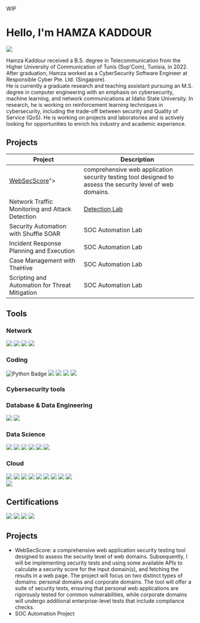 WIP
# Hello, I'm HAMZA KADDOUR
<a href="https://www.linkedin.com/in/hamzakaddour/"><img src="https://img.shields.io/badge/-LinkedIn-0072b1?&style=for-the-badge&logo=linkedin&logoColor=white" /></a>


Hamza Kaddour received a B.S. degree in Telecommunication from the Higher University of Communication of Tunis (Sup'Com), Tunisia, in 2022. After graduation, Hamza worked as a CyberSecurity Software Engineer at Responsible Cyber Pte. Ltd. (Singapore). <br>
He is currently a graduate research and teaching assistant pursuing an M.S. degree in computer engineering with an emphasis on cybersecurity, machine learning, and network communications at Idaho State University. In research, he is working on reinforcement learning techniques in cybersecurity, including the trade-off between security and Quality of Service (QoS). He is working on projects and laboratories and is actively looking for opportunities to enrich his industry and academic experience.

<!--## Objective


My journey in computer science has led me to develop a passion for cybersecurity, and I am now eager to transition into this field, specifically aiming to join a Security Operations Center (SOC) as a Tier 1 Analyst. -->

## Projects


| Project                                         | Description        |
|-----------------------------------------------|----------------------------|
| <a href="https://github.com/HamzaKaddour/WebSecScore">WebSecScore</a>">          |  comprehensive web application security testing tool designed to assess the security level of web domains. |
| Network Traffic Monitoring and Attack Detection | <a href="https://google.com">Detection Lab</a>|
| Security Automation with Shuffle SOAR         | SOC Automation Lab|
| Incident Response Planning and Execution      | SOC Automation Lab|
| Case Management with TheHive                  | SOC Automation Lab|
| Scripting and Automation for Threat Mitigation | SOC Automation Lab|

## Tools
<!-- ... [Provide tools and break them down into categories. Use ChatGPT to help create the link - Remove this afterwards]] -->

### Network
<div>
    <img src="https://img.shields.io/badge/-Wireshark-1679A7?&style=for-the-badge&logo=Wireshark&logoColor=white" />
    <img src="https://img.shields.io/badge/-Cisco Packet Tracer-1BA0D7?&style=for-the-badge&logo=Cisco&logoColor=white" />
    <img src="https://img.shields.io/badge/-NMAP-2E8B57?&style=for-the-badge&logo=NMAP&logoColor=white" />
    <img src="https://img.shields.io/badge/-Zeek-FB7221?&style=for-the-badge&logo=Zeek&logoColor=white" />
</div>

### Coding
<div>
    <img src="https://img.shields.io/badge/-Python-3776AB?&style=for-the-badge&logo=Python&logoColor=white" alt="Python Badge" />
    <img src="https://img.shields.io/badge/- -A8B9CC?&style=for-the-badge&logo=C&logoColor=white" />
    <img src="https://img.shields.io/badge/-C++-00599C?&style=for-the-badge&logo=cplusplus&logoColor=white" />
    <img src="https://img.shields.io/badge/-Linux-FCC624?&style=for-the-badge&logo=linux&logoColor=white" />
    <img src="https://img.shields.io/badge/-JavaScript-F7DF1E?&style=for-the-badge&logo=javascript&logoColor=white" />
</div>


### Cybersecurity tools
<div>   
<!--     <img src="https://img.shields.io/badge/--?&style=for-the-badge&logo=&logoColor=white" /> -->
<!--     <img src="https://img.shields.io/badge/--?&style=for-the-badge&logo=&logoColor=white" /> -->
<!--     <img src="https://img.shields.io/badge/--?&style=for-the-badge&logo=&logoColor=white" /> -->
<!--     <img src="https://img.shields.io/badge/--?&style=for-the-badge&logo=&logoColor=white" /> -->
</div>

### Database & Data Engineering
<div>   
    <img src="https://img.shields.io/badge/-MYSQL-4479A1?&style=for-the-badge&logo=mysql&logoColor=white" />
    <img src="https://img.shields.io/badge/-SQLite-003B57?&style=for-the-badge&logo=sqlite&logoColor=white" />
<!--     <img src="https://img.shields.io/badge/--?&style=for-the-badge&logo=&logoColor=white" /> -->
<!--     <img src="https://img.shields.io/badge/--?&style=for-the-badge&logo=&logoColor=white" /> -->
</div>

### Data Science
<div>   
    <img src="https://img.shields.io/badge/-OpenAI GYM-0081A5?&style=for-the-badge&logo=openaigym&logoColor=white" />
    <img src="https://img.shields.io/badge/-TensorFlow-FF6F00?&style=for-the-badge&logo=tensorflow&logoColor=white" />
    <img src="https://img.shields.io/badge/-Pandas-150458?&style=for-the-badge&logo=pandas&logoColor=white" />
    <img src="https://img.shields.io/badge/-Keras-D00000?&style=for-the-badge&logo=keras&logoColor=white" />
    <img src="https://img.shields.io/badge/-Pytorch-EE4C2C?&style=for-the-badge&logo=pytorch&logoColor=white" />
    <img src="https://img.shields.io/badge/-scikit--learn-F7931E?&style=for-the-badge&logo=scikitlearn&logoColor=white" />
</div>


### Cloud
<div>   
    <img src="https://img.shields.io/badge/-AWS-232F3E?&style=for-the-badge&logo=amazonwebservices&logoColor=white" /> 
    <img src="https://img.shields.io/badge/-Lambda-FF9900?&style=for-the-badge&logo=awslambda&logoColor=white" />
    <img src="https://img.shields.io/badge/-S3-569A31?&style=for-the-badge&logo=amazons3&logoColor=white" />
    <img src="https://img.shields.io/badge/-EC2-FF9900?&style=for-the-badge&logo=amazonec2&logoColor=white" />
    <img src="https://img.shields.io/badge/-RDS-527FFF?&style=for-the-badge&logo=amazonrds&logoColor=white" />
    <img src="https://img.shields.io/badge/-API Gateway-FF4F8B?&style=for-the-badge&logo=amazonapigateway&logoColor=white" />
    <img src="https://img.shields.io/badge/-SQS-FF4F8B?&style=for-the-badge&logo=amazonsqs&logoColor=white" />
    <img src="https://img.shields.io/badge/-Cognito-DD344C?&style=for-the-badge&logo=amazoncognito&logoColor=white" />
    <img src="https://img.shields.io/badge/-Secrets Manager-DD344C?&style=for-the-badge&logo=awssecretsmanager&logoColor=white" /> <br>
    <img src="https://img.shields.io/badge/-Netskope-0096FF?&style=for-the-badge&logo=&logoColor=white" />
    
<!--     <img src="https://img.shields.io/badge/--?&style=for-the-badge&logo=&logoColor=white" /> -->
<!--     <img src="https://img.shields.io/badge/--?&style=for-the-badge&logo=&logoColor=white" /> -->
</div>

<!-- ### Endpoint
<div>
    <img src="https://img.shields.io/badge/-Microsoft_Defender_for_Endpoint-00A4EF?&style=for-the-badge&logo=Microsoft&logoColor=white" />
    <img src="https://img.shields.io/badge/-Velociraptor-4B275F?&style=for-the-badge&logo=Velociraptor&logoColor=white" />
</div> -->

<!--### SIEM
<div>
    <img src="https://img.shields.io/badge/-Microsoft_Sentinel-0078D4?&style=for-the-badge&logo=Microsoft&logoColor=white" />
    <img src="https://img.shields.io/badge/-Splunk-000000?&style=for-the-badge&logo=Splunk&logoColor=white" />
    <img src="https://img.shields.io/badge/-Elastic-005571?&style=for-the-badge&logo=Elastic&logoColor=white" />
</div> -->

## Certifications
<div>
<img src="https://img.shields.io/badge/-Security%2B-FF0000?&style=for-the-badge&logo=CompTIA&logoColor=white" />
<img src="https://img.shields.io/badge/CCNA-1BA0D7?&style=for-the-badge&logo=Cisco&logoColor=white" />
<a href="https://drive.google.com/file/d/1-VCtrBq_SQeoi0eEfEIyo4zC5ExsnPvR/view?pli=1"><img src="https://img.shields.io/badge/IoT Fundamentals-1BA0D7?&style=for-the-badge&logo=Cisco&logoColor=white" /></a>
<a href="https://www.credly.com/badges/d61fc7c5-cb2a-421a-9a0e-09dcca333c85?source=linked_in_profile"><img src="https://img.shields.io/badge/-CyberOps Associate-1BA0D7?&style=for-the-badge&logo=Cisco&logoColor=white" /></a>
    
<!-- <img src="https://img.shields.io/badge/-Network%2B-007ACC?&style=for-the-badge&logo=CompTIA&logoColor=white" /> -->
<!-- <img src="https://img.shields.io/badge/-A%2B-4D4D4D?&style=for-the-badge&logo=CompTIA&logoColor=white" /> -->
<!-- <img src="https://img.shields.io/badge/-CDSA-006400?&style=for-the-badge&logoColor=white" /> -->
<!-- <img src="https://img.shields.io/badge/-CCD-000080?&style=for-the-badge&logoColor=white" /> -->
</div>

## Projects
- WebSecScore: a comprehensive web application security testing tool designed to assess the security level of web domains. Subsequently, I will be implementing security tests and using some available APIs to calculate a security score for the input domain(s), and fetching the results in a web page. The project will focus on two distinct types of domains: personal domains and corporate domains. The tool will offer a suite of security tests, ensuring that personal web applications are rigorously tested for common vulnerabilities, while corporate domains will undergo additional enterprise-level tests that include compliance checks.
- SOC Automation Project
